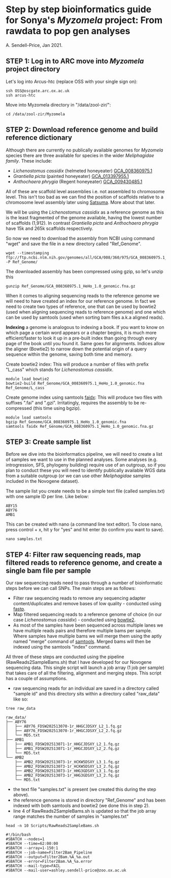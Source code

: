# Step by step bioinformatics guide for Sonya's *Myzomela* project: From rawdata to pop gen analyses
A. Sendell-Price, Jan 2021.

## STEP 1: Log in to ARC move into *Myzomela* project directory
Let's log into Arcus-htc (replace OSS with your single sign on):
```
ssh OSS@oscgate.arc.ox.ac.uk
ssh arcus-htc

```

Move into Myzomela directory in "/data/zool-zir/":
```
cd /data/zool-zir/Myzomela
```

## STEP 2: Download reference genome and build reference dictionary
Although there are currently no publically available genomes for *Myzomela* species there are three available for species in the wider *Meliphagidae family*. These include:
* *Lichenostomus cassidix* (helmeted honeyeater) [GCA_008360975.1](https://www.ncbi.nlm.nih.gov/assembly/GCA_008360975.1/)
* *Grantiella picta* (painted honeyeater) [GCA_013397955.1](https://www.ncbi.nlm.nih.gov/assembly/GCA_013397955.1)
* *Anthochaera phrygia* (Regent honeyeater) [GCA_009430485.1](https://www.ncbi.nlm.nih.gov/assembly/GCA_009430485.1)

All of these are scaffold level assemblies i.e. not assembled to chromosome level. This isn't too bad as we can find the position of scaffolds relative to a chromosome level assembly later using [Satsuma](http://satsuma.sourceforge.net). More about that later.

We will be using the *Lichenostomus cassidix* as a reference genome as this is the least fragmented of the genome available, having the lowest number of scaffolds (1,912). In contrast *Grantiella picta* and *Anthochaera phrygia* have 15k and 265k scaffolds respectively.   

So now we need to download the assembly from NCBI using command "wget" and save the file in a new directory called "Ref_Genome".

```
wget --timestamping ftp://ftp.ncbi.nlm.nih.gov/genomes/all/GCA/008/360/975/GCA_008360975.1_HeHo_1.0//GCA_008360975.1_HeHo_1.0_genomic.fna.gz -P Ref_Genome/
```

The downloaded assembly has been compressed using gzip, so let's unzip this
```
gunzip Ref_Genome/GCA_008360975.1_HeHo_1.0_genomic.fna.gz
```
When it comes to aligning sequencing reads to the reference genome we will need to have created an index for our reference genome. In fact we need to create two types of reference, one that can be used by bowtie2 (used when aligning sequencing reads to reference genome) and one which can be used by samtools (used when sorting bam files a.k.a aligned reads).

**Indexing** a genome is analogous to indexing a book. If you want to know on which page a certain word appears or a chapter begins, it is much more efficient/faster to look it up in a pre-built index than going through every page of the book until you found it. Same goes for alignments. Indices allow the aligner (Bowtie2) to narrow down the potential origin of a query sequence within the genome, saving both time and memory.

Create bowtie2 index:
This will produce a number of files with prefix "L_cass" which stands for *Lichenostomus cassidix*.
```
module load bowtie2
bowtie2-build Ref_Genome/GCA_008360975.1_HeHo_1.0_genomic.fna Ref_Genome/L_cass
```

Create genome index using samtools [faidx](http://www.htslib.org/doc/faidx.html):
This will produce two files with suffixes ".fai" and ".gzi".
Irritatingly, requires the assembly to be re-compressed (this time using bgzip).
```
module load samtools
bgzip Ref_Genome/GCA_008360975.1_HeHo_1.0_genomic.fna
samtools faidx Ref_Genome/GCA_008360975.1_HeHo_1.0_genomic.fna.gz
```

## STEP 3: Create sample list
Before we dive into the bioinformatics pipeline, we will need to create a list of samples we want to use in the planned analyses. Some analyses (e.g. introgression, SFS, phylogeny building) require use of an outgroup, so if you plan to conduct these you will need to identify publically available WGS data from a suitable outgroup (or we can use other *Meliphagidae* samples included in the Novogene dataset).

The sample list you create needs to be a simple text file (called samples.txt) with one sample ID per line. Like below:

```
ABY15
ABY76
AMB1
```
This can be created with nano (a command line text editor). To close nano, press control + x, hit y for "yes" and hit enter (to confirm you want to save).

```
nano samples.txt
```

## STEP 4: Filter raw sequencing reads, map filtered reads to reference genome, and create a single bam file per sample

Our raw sequencing reads need to pass through a number of bioinformatic steps before we can call SNPs. The main steps are as follows:

* Filter raw sequencing reads to remove any sequencing adapter content/duplicates and remove bases of low quality - conducted using [fastp](https://github.com/OpenGene/fastp).
* Map filtered sequencing reads to a reference genome of choice (in our case *Lichenostomus cassidix*) - conducted using [bowtie2](http://bowtie-bio.sourceforge.net/bowtie2/index.shtml).
* As most of the samples have been sequenced across multiple lanes we have multiple reads pairs and therefore multiple bams per sample. Where samples have multiple bams we will merge them using the aptly named "merge" command of [samtools](http://satsuma.sourceforge.net). Merged bams will then be indexed using the samtools "index" command.

All three of these steps are conducted using the pipeline (RawReads2SampleBams.sh) that I have developed for our Novogene sequencing data. This single script will launch a job array (1 job per sample) that takes care of all the filtering, alignment and merging steps. This script has a couple of assumptions.

* raw sequencing reads for an individual are saved in a directory called "sample id" and this directory sits within a directory called "raw_data" like so:
```
tree raw_data
```

```
raw_data/
├── ABY76
│   ├── ABY76_FDSW202513070-1r_HHGCJDSXY_L2_1.fq.gz
│   ├── ABY76_FDSW202513070-1r_HHGCJDSXY_L2_2.fq.gz
│   └── MD5.txt
├── AMB1
│   ├── AMB1_FDSW202513071-1r_HHGCJDSXY_L2_1.fq.gz
│   ├── AMB1_FDSW202513071-1r_HHGCJDSXY_L2_2.fq.gz
│   └── MD5.txt
└── AMB2
    ├── AMB2_FDSW202513073-1r_HCKW5DSXY_L3_1.fq.gz
    ├── AMB2_FDSW202513073-1r_HCKW5DSXY_L3_2.fq.gz
    ├── AMB2_FDSW202513073-1r_HHG3GDSXY_L3_1.fq.gz
    ├── AMB2_FDSW202513073-1r_HHG3GDSXY_L3_2.fq.gz
    └── MD5.txt
```

* the text file "samples.txt" is present (we created this during the step above).
* the reference genome is stored in directory "Ref_Genome" and has been indexed with both samtools and bowtie2 (we done this in step 2).
* line 4 of RawReads2SampleBams.sh is updated so that the job array range matches the number of samples in
"samples.txt"

```
head -n 10 Scripts/RawReads2SampleBams.sh
```

```
#!/bin/bash
#SBATCH --nodes=1
#SBATCH --time=62:00:00
#SBATCH --array=1-150:1
#SBATCH --job-name=Filter2Bam_Pipeline
#SBATCH --output=Filter2Bam.%A_%a.out
#SBATCH --error=Filter2Bam.%A_%a.error
#SBATCH --mail-type=FAIL
#SBATCH --mail-user=ashley.sendell-price@zoo.ox.ac.uk

```
